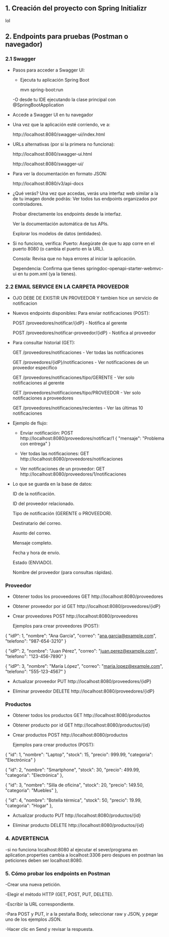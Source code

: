 ## 1. Creación del proyecto con Spring Initializr


lol


## 2. Endpoints para pruebas (Postman o navegador)

### 2.1 Swagger

- Pasos para acceder a Swagger UI:
  - Ejecuta tu aplicación Spring Boot

    mvn spring-boot:run

  -O desde tu IDE ejecutando la clase principal con @SpringBootApplication
- Accede a Swagger UI en tu navegador
- Una vez que la aplicación esté corriendo, ve a:

  http://localhost:8080/swagger-ui/index.html

- URLs alternativas (por si la primera no funciona):

  http://localhost:8080/swagger-ui.html

  http://localhost:8080/swagger-ui/

- Para ver la documentación en formato JSON:

  http://localhost:8080/v3/api-docs

- ¿Qué verás?
  Una vez que accedas, verás una interfaz web similar a la de tu imagen donde podrás:
  Ver todos tus endpoints organizados por controladores.

  Probar directamente los endpoints desde la interfaz.

  Ver la documentación automática de tus APIs.

  Explorar los modelos de datos (entidades).

- Si no funciona, verifica:
  Puerto: Asegúrate de que tu app corre en el puerto 8080 (o cambia el puerto en la URL).

  Consola: Revisa que no haya errores al iniciar la aplicación.

  Dependencia: Confirma que tienes springdoc-openapi-starter-webmvc-ui en tu pom.xml (ya la tienes).


### 2.2 EMAIL SERVICE EN LA CARPETA PROVEEDOR

- OJO DEBE DE EXISTIR UN PROVEEDOR 
 Y tambien hice un servicio de notificacion

- Nuevos endpoints disponibles:
  Para enviar notificaciones (POST):

  POST /proveedores/notificar/{idP} - Notifica al gerente

  POST /proveedores/notificar-proveedor/{idP} - Notifica al proveedor

- Para consultar historial (GET):

  GET /proveedores/notificaciones - Ver todas las notificaciones

  GET /proveedores/{idP}/notificaciones - Ver notificaciones de un proveedor específico

  GET /proveedores/notificaciones/tipo/GERENTE - Ver solo notificaciones al gerente

  GET /proveedores/notificaciones/tipo/PROVEEDOR - Ver solo notificaciones a proveedores

  GET /proveedores/notificaciones/recientes - Ver las últimas 10 notificaciones

- Ejemplo de flujo:
  - Enviar notificación:
    POST http://localhost:8080/proveedores/notificar/1
    {
        "mensaje": "Problema con entrega"
    }

  - Ver todas las notificaciones:
    GET http://localhost:8080/proveedores/notificaciones


  - Ver notificaciones de un proveedor:
    GET http://localhost:8080/proveedores/1/notificaciones

- Lo que se guarda en la base de datos:

  ID de la notificación.

  ID del proveedor relacionado.

  Tipo de notificación (GERENTE o PROVEEDOR).

  Destinatario del correo.

  Asunto del correo.

  Mensaje completo.

  Fecha y hora de envío.

  Estado (ENVIADO).

  Nombre del proveedor (para consultas rápidas).

### Proveedor 
- Obtener todos los prooveedores
  GET http://localhost:8080/proveedores

- Obtener proveedor por id
  GET http://localhost:8080/proveedores/{idP}

- Crear proveedores
  POST http://localhost:8080/proveedores

  Ejemplos para crear proveedores (POST):

{
    "idP": 1,
    "nombre": "Ana García",
    "correo": "ana.garcia@example.com",
    "telefono": "987-654-3210"
  }

  {
    "idP": 2,
    "nombre": "Juan Pérez",
    "correo": "juan.perez@example.com",
    "telefono": "123-456-7890"
  }

  {
    "idP": 3,
    "nombre": "María López",
    "correo": "maria.lopez@example.com",
    "telefono": "555-123-4567"
  }

  - Actualizar proveedor
    PUT http://localhost:8080/proveedores/{idP}


  - Eliminar proveedor
    DELETE http://localhost:8080/proveedores/{idP}

### Productos
- Obtener todos los productos
  GET http://localhost:8080/productos


- Obtener producto por id
  GET http://localhost:8080/productos/{id}


- Crear productos
  POST http://localhost:8080/productos

  Ejemplos para crear productos (POST):


{
  "id": 1,
  "nombre": "Laptop",
  "stock": 15,
  "precio": 999.99,
  "categoria": "Electrónica"
}

{
    "id": 2,
    "nombre": "Smartphone",
    "stock": 30,
    "precio": 499.99,
    "categoria": "Electrónica"
  },


  {
    "id": 3,
    "nombre": "Silla de oficina",
    "stock": 20,
    "precio": 149.50,
    "categoria": "Muebles"
  },


  {
    "id": 4,
    "nombre": "Botella térmica",
    "stock": 50,
    "precio": 19.99,
    "categoria": "Hogar"
  },

  - Actualizar producto
    PUT http://localhost:8080/productos/{id}


  - Eliminar producto
    DELETE http://localhost:8080/productos/{id}
  ### 4. ADVERTENCIA
  -si no funciona localhost:8080 al ejecutar el sever/programa en 
    aplication.properties cambia a localhost:3306 pero despues en 
    postman las peticiones deben ser localhost:8080.


  ### 5. Cómo probar los endpoints en Postman
  -Crear una nueva petición.

  -Elegir el método HTTP (GET, POST, PUT, DELETE).

  -Escribir la URL correspondiente.

  -Para POST y PUT, ir a la pestaña Body, seleccionar raw y JSON, y pegar uno de los ejemplos JSON.

  -Hacer clic en Send y revisar la respuesta.

